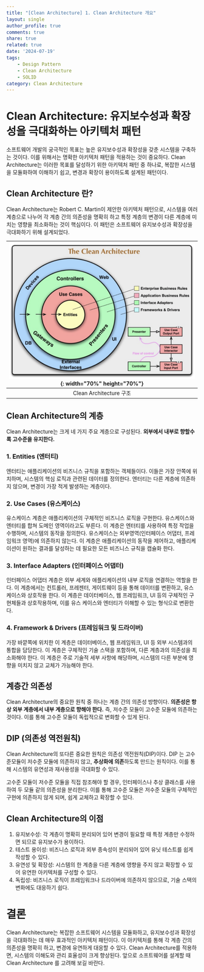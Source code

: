 ```yaml
---
title: "[Clean Architecture] 1. Clean Architecture 개요"
layout: single
author_profile: true
comments: true
share: true
related: true
date: '2024-07-19'
tags:
    - Design Pattern
    - Clean Architecture
    - SOLID
category: Clean Architecture
---
```


# Clean Architecture: 유지보수성과 확장성을 극대화하는 아키텍처 패턴
소프트웨어 개발의 궁극적인 목표는 높은 유지보수성과 확장성을 갖춘 시스템을 구축하는 것이다. 
이를 위해서는 명확한 아키텍처 패턴을 적용하는 것이 중요하다. 
Clean Architecture는 이러한 목표를 달성하기 위한 아키텍처 패턴 중 하나로, 복잡한 시스템을 모듈화하여 이해하기 쉽고, 변경과 확장이 용이하도록 설계된 패턴이다.

## Clean Architecture 란?
Clean Architecture는 Robert C. Martin이 제안한 아키텍처 패턴으로, 시스템을 여러 계층으로 나누어 각 계층 간의 의존성을 명확히 하고 특정 계층의 변경이 다른 계층에 미치는 영향을 최소화하는 것이 핵심이다.
이 패턴은 소프트웨어 유지보수성과 확장성을 극대화하기 위해 설계되었다.

|![Clean Architecture Layer](/assets/images/static/240719/CleanArchitecture.png){: width="70%" height="70%"}|
|:--:|
|Clean Architecture 구조|

## Clean Architecture의 계층
Clean Architecture는 크게 네 가지 주요 계층으로 구성된다. **외부에서 내부로 향할수록 고수준을 유지한다.**

### 1. Entities (엔터티)
엔터티는 애플리케이션의 비즈니스 규칙을 포함하는 객체들이다. 이들은 가장 안쪽에 위치하며, 시스템의 핵심 로직과 관련된 데이터를 정의한다.
엔터티는 다른 계층에 의존하지 않으며, 변경이 가장 적게 발생하는 계층이다.

### 2. Use Cases (유스케이스)
유스케이스 계층은 애플리케이션의 구체적인 비즈니스 로직을 구현한다. 유스케이스와 엔터티를 합쳐 도메인 영역이라고도 부른다.
이 계층은 엔터티를 사용하여 특정 작업을 수행하며, 시스템의 동작을 정의한다. 유스케이스는 외부영역(인터페이스 어댑터, 프레임워크 영역)에 의존하지 않는다.
이 계층은 애플리케이션의 동작을 제어하고, 애플리케이션이 원하는 결과를 달성하는 데 필요한 모든 비즈니스 규칙을 캡슐화 한다.

### 3. Interface Adapters (인터페이스 어댑터)
인터페이스 어댑터 계층은 외부 세계와 애플리케이션의 내부 로직을 연결하는 역할을 한다.
이 계층에서는 컨트롤러, 프레젠터, 게이트웨이 등을 통해 데이터를 변환하고, 유스 케이스와 상호작용 한다.
이 계층은 데이터베이스, 웹 프레임워크, UI 등의 구체적인 구현체들과 상호작용하며, 이를 유스 케이스와 엔터티가 이해할 수 있는 형식으로 변환한다.

### 4. Framework & Drivers (프레임워크 및 드라이버)
가장 바깥쪽에 위치한 이 계층은 데이터베이스, 웹 프레임워크, UI 등 외부 시스템과의 통합을 담당한다. 
이 계층은 구체적인 기술 스택을 포함하며, 다른 계층과의 의존성을 최소화해야 한다. 
이 계층은 주로 기술적 세부 사항에 해당하며, 시스템의 다른 부분에 영향을 미치지 않고 교체가 가능해야 한다.

## 계층간 의존성
Clean Architecture의 중요한 원칙 중 하나는 계층 간의 의존성 방향이다. **의존성은 항상 외부 계층에서 내부 계층으로 향해야 한다.**
즉, 저수준 모듈이 고수준 모듈에 의존하는 것이다. 이를 통해 고수준 모듈이 독립적으로 변화할 수 있게 된다.

## DIP (의존성 역전원칙)
Clean Architecture의 또다른 중요한 원칙은 의존성 역전원칙(DIP)이다. DIP 는 고수준모듈이 저수준 모듈에 의존하지 않고, **추상화에 의존**하도록 만드는 원칙이다. 
이를 통해 시스템의 유연성과 재사용성을 극대화할 수 있다.

고수준 모듈이 저수준 모듈을 직접 참조해야 할 경우, 인터페이스나 추상 클래스를 사용하여 두 모듈 같의 의존성을 분리한다. 이를 통해 고수준 모듈은 저수준 모듈의 구체적인 구현에 의존하지 않게 되며, 쉽게 교체하고 확장할 수 있다.

## Clean Architecture의 이점
1. 유지보수성: 각 계층이 명확히 분리되어 있어 변경이 필요할 때 특정 계층만 수정하면 되므로 유지보수가 용이하다.
2. 테스트 용이성: 비즈니스 로직과 외부 종속성이 분리되어 있어 유닛 테스트를 쉽게 작성할 수 있다.
3. 유연성 및 확장성: 시스템의 한 계층을 다른 계층에 영향을 주지 않고 확장할 수 있어 유연한 아키텍처를 구성할 수 있다.
4. 독립성: 비즈니스 로직이 프레임워크나 드라이버에 의존하지 않으므로, 기술 스택의 변화에도 대응하기 쉽다.

# 결론
Clean Architecture는 복잡한 소프트웨어 시스템을 모듈화하고, 유지보수성과 확장성을 극대화하는 데 매우 효과적인 아키텍처 패턴이다. 이 아키텍처를 통해 각 계층 간의 의존성을 명확히 하고, 변경에 유연하게 대응할 수 있다.
Clean Architecture를 적용하면, 시스템의 이해도와 관리 효율성이 크게 향상된다. 앞으로 소프트웨어를 설계할 때 Clean Architecture 를 고려해 보길 바란다.
